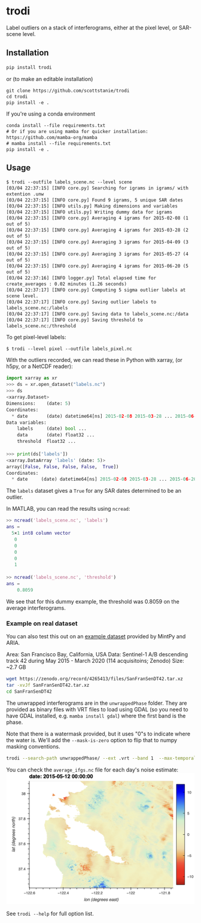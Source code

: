 # trodi

Label outliers on a stack of interferograms, either at the pixel level, or SAR-scene level.

## Installation



```bash
pip install trodi
```
or (to make an editable installation)
```
git clone https://github.com/scottstanie/trodi
cd trodi
pip install -e .
```
If you're using a conda environment
```
conda install --file requirements.txt
# Or if you are using mamba for quicker installation: https://github.com/mamba-org/mamba 
# mamba install --file requirements.txt
pip install -e .
```

## Usage


```
$ trodi --outfile labels_scene.nc --level scene
[03/04 22:37:15] [INFO core.py] Searching for igrams in igrams/ with extention .unw
[03/04 22:37:15] [INFO core.py] Found 9 igrams, 5 unique SAR dates
[03/04 22:37:15] [INFO utils.py] Making dimensions and variables
[03/04 22:37:15] [INFO utils.py] Writing dummy data for igrams
[03/04 22:37:15] [INFO core.py] Averaging 4 igrams for 2015-02-08 (1 out of 5)
[03/04 22:37:15] [INFO core.py] Averaging 4 igrams for 2015-03-28 (2 out of 5)
[03/04 22:37:15] [INFO core.py] Averaging 3 igrams for 2015-04-09 (3 out of 5)
[03/04 22:37:15] [INFO core.py] Averaging 3 igrams for 2015-05-27 (4 out of 5)
[03/04 22:37:15] [INFO core.py] Averaging 4 igrams for 2015-06-20 (5 out of 5)
[03/04 22:37:16] [INFO logger.py] Total elapsed time for create_averages : 0.02 minutes (1.26 seconds)
[03/04 22:37:17] [INFO core.py] Computing 5 sigma outlier labels at scene level.
[03/04 22:37:17] [INFO core.py] Saving outlier labels to labels_scene.nc:/labels
[03/04 22:37:17] [INFO core.py] Saving data to labels_scene.nc:/data
[03/04 22:37:17] [INFO core.py] Saving threshold to labels_scene.nc:/threshold
```

To get pixel-level labels:
```
$ trodi --level pixel --outfile labels_pixel.nc 
```

With the outliers recorded, we can read these in Python with xarray, (or h5py, or a NetCDF reader):

```python
import xarray as xr
>>> ds = xr.open_dataset("labels.nc")
>>> ds
<xarray.Dataset>
Dimensions:    (date: 5)
Coordinates:
  * date       (date) datetime64[ns] 2015-02-08 2015-03-28 ... 2015-06-20
Data variables:
    labels     (date) bool ...
    data       (date) float32 ...
    threshold  float32 ...

>>> print(ds['labels'])
<xarray.DataArray 'labels' (date: 5)>
array([False, False, False, False,  True])
Coordinates:
  * date     (date) datetime64[ns] 2015-02-08 2015-03-28 ... 2015-06-20
```

The `labels` dataset gives a `True` for any SAR dates determined to be an outlier.

In MATLAB, you can read the results using `ncread`:

```matlab
>> ncread('labels_scene.nc', 'labels')
ans =
  5×1 int8 column vector
   0
   0
   0
   0
   1

>> ncread('labels_scene.nc', 'threshold')
ans =
    0.8059
```
We see that for this dummy example, the threshold was 0.8059 on the average interferograms.


### Example on real dataset

You can also test this out on an [example dataset](https://mintpy.readthedocs.io/en/latest/demo_dataset/) provided by MintPy and ARIA.

Area: San Francisco Bay, California, USA
Data: Sentinel-1 A/B descending track 42 during May 2015 - March 2020 (114 acquisitoins; Zenodo)
Size: ~2.7 GB

```bash
wget https://zenodo.org/record/4265413/files/SanFranSenDT42.tar.xz
tar -xvJf SanFranSenDT42.tar.xz
cd SanFranSenDT42
```

The unwrapped interferograms are in the `unwrappedPhase` folder.
They are provided as binary files with VRT files to load using GDAL (so you need to have GDAL installed, e.g. `mamba install gdal`) where the first band is the phase.

Note that there is a watermask provided, but it uses "0"s to indicate where the water is. We'll add the `--mask-is-zero` option to flip that to numpy masking conventions.

```bash
trodi --search-path unwrappedPhase/ --ext .vrt --band 1  --max-temporal 250 --mask-files mask/watermask.msk --mask-is-zero
```

You can check the `average_ifgs.nc` file for each day's noise estimate:
![](docs/example-average-ifg.png)

See `trodi --help` for full option list.